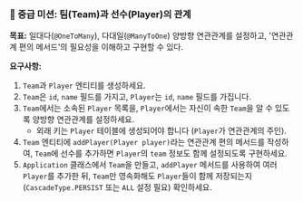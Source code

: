 ### 🥈 중급 미션: 팀(Team)과 선수(Player)의 관계

**목표:** 일대다(`@OneToMany`), 다대일(`@ManyToOne`) 양방향 연관관계를 설정하고, '연관관계 편의 메서드'의 필요성을 이해하고 구현할 수 있다.

**요구사항:**
1.  `Team`과 `Player` 엔티티를 생성하세요.
2.  `Team`은 `id`, `name` 필드를 가지고, `Player`는 `id`, `name` 필드를 가집니다.
3.  `Team`에서는 소속된 `Player` 목록을, `Player`에서는 자신이 속한 `Team`을 알 수 있도록 양방향 연관관계를 설정하세요.
    * 외래 키는 `Player` 테이블에 생성되어야 합니다 (`Player`가 연관관계의 주인).
4.  `Team` 엔티티에 `addPlayer(Player player)`라는 연관관계 편의 메서드를 작성하여, `Team`에 선수를 추가하면 `Player`의 `team` 정보도 함께 설정되도록 구현하세요.
5.  `Application` 클래스에서 `Team`을 만들고, `addPlayer` 메서드를 사용하여 여러 `Player`를 추가한 뒤, `Team`만 영속화해도 `Player`들이 함께 저장되는지(`CascadeType.PERSIST` 또는 `ALL` 설정 필요) 확인하세요.
